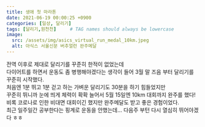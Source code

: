 ```yaml
---
title: 생애 첫 마라톤
date: 2021-06-19 00:00:25 +0900
categories: [일상, 달리기]
tags: [달리기,원천천]     # TAG names should always be lowercase
image:
  src: /assets/img/asics_virtual_run_medal_10km.jpeg
  alt: 아식스 서울신문 버추얼런 완주메달
---
```

전역 이후로 제대로 달리기를 꾸준히 한적이 없었는데  
다이어트를 하면서 운동도 좀 병행해야겠다는 생각이 들어 3월 말 즈음 부터 달리기를 꾸준히 시작했다.  
처음엔 1분 뛰고 1분 걷고 하는 가벼운 달리기도 30분을 하기 힘들었지만  
꾸준히 뛰니까 눈에 띄게 체력이 확확 늘어서 5월 15일엔 10km 대회까지 완주를 했다!  
비록 코로나로 인한 비대면 대회이긴 했지만 완주메달도 받고 좋은 경험이었다.  
최근 일주일간 공부한다는 핑계로 운동을 안했는데... 다음주 부턴 다시 열심히 뛰어야겠다 ㅎㅎ  
